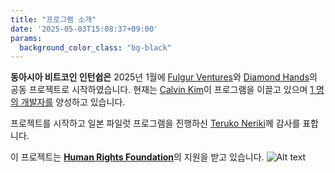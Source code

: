 ```yaml
---
title: "프로그램 소개"
date: '2025-05-03T15:08:37+09:00'
params:
  background_color_class: "bg-black"
---
```


**동아시아 비트코인 인턴쉽은** 2025년 1월에 [Fulgur Ventures](https://fulgur.ventures)와 [Diamond Hands](https://www.diamondhands.community)의 공동 프로젝트로 시작하였습니다. 현재는 [Calvin Kim](https://x.com/kcalvinalvinn)이 프로그램을 이끌고 있으며 [1 명의 개발자를](https://github.com/Specter2100) 양성하고 있습니다.

프로젝트를 시작하고 일본 파일럿 프로그램을 진행하신 [Teruko Neriki](https://x.com/terukoneriki)께 감사를 표합니다.

이 프로젝트는 [**Human Rights Foundation**](https://hrf.org/devfund)의 지원을 받고 있습니다.
![Alt text](/images/2560px-Human_Rights_Foundation_logo.svg.png)
